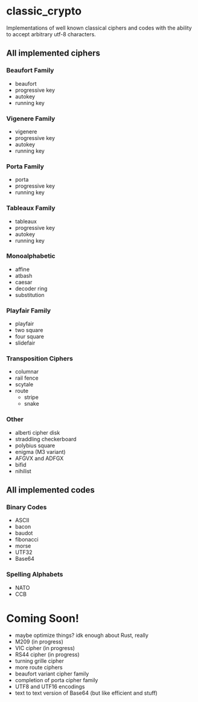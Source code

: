 # classic_crypto

Implementations of well known classical ciphers and codes with the ability to accept arbitrary utf-8 characters.



## All implemented ciphers

### Beaufort Family
* beaufort
* progressive key
* autokey
* running key

### Vigenere Family
* vigenere
* progressive key
* autokey
* running key

### Porta Family
* porta
* progressive key
* running key

### Tableaux Family
* tableaux
* progressive key
* autokey
* running key

### Monoalphabetic
* affine
* atbash
* caesar
* decoder ring
* substitution

### Playfair Family
* playfair
* two square
* four square
* slidefair

### Transposition Ciphers
* columnar
* rail fence
* scytale
* route
  * stripe
  * snake

### Other
* alberti cipher disk
* straddling checkerboard
* polybius square
* enigma (M3 variant)
* AFGVX and ADFGX
* bifid
* nihilist


## All implemented codes

### Binary Codes
* ASCII
* bacon
* baudot
* fibonacci
* morse
* UTF32
* Base64

### Spelling Alphabets
* NATO
* CCB



# Coming Soon!
* maybe optimize things? idk enough about Rust, really
* M209 (in progress)
* VIC cipher (in progress)
* RS44 cipher (in progress)
* turning grille cipher
* more route ciphers
* beaufort variant cipher family
* completion of porta cipher family
* UTF8 and UTF16 encodings
* text to text version of Base64 (but like efficient and stuff)
